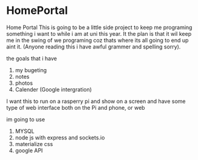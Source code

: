 # HomePortal
Home Portal 
This is going to be a little side project to keep me programing something i want to while i am at uni
this year. It the plan is that it wil keep me in the swing of we programing coz thats where its all
going to end up aint it. (Anyone reading this i have awful grammer and spelling sorry).

the goals that i have



 1. my bugeting
 2. notes
 3. photos
 4. Calender (Google intergration)

I want this to run on a rasperry pi and show on a screen and have some type of web interface both on 
the Pi and phone, or web 

im going to use 

1. MYSQL
2. node js with express and sockets.io
3. materialize css
4. google API